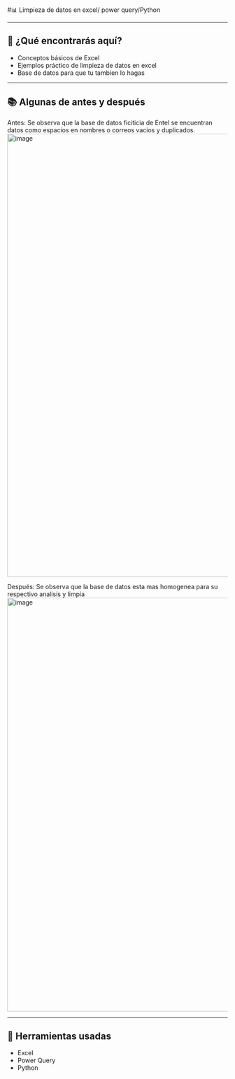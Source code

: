  #📊 Limpieza de datos en excel/ power query/Python

---

## 🚀 ¿Qué encontrarás aquí?

- Conceptos básicos de Excel
- Ejemplos práctico de limpieza de datos en excel 
- Base de datos para que tu tambien lo hagas

---

## 📚 Algunas de antes y después

Antes:
Se observa que la base de datos ficiticia de Entel se encuentran datos como espacios en nombres o correos vacios y duplicados.
<img width="1918" height="1013" alt="image" src="https://github.com/user-attachments/assets/9e94ae68-25da-46da-ae57-1621e6f443e1" />

Después:
Se observa que la base de datos esta mas homogenea para su respectivo analisis y limpia
<img width="1918" height="946" alt="image" src="https://github.com/user-attachments/assets/ec93fa62-3a51-45d1-9557-b9b9ab94a3d8" />

---

## 🧰 Herramientas usadas

- Excel
- Power Query
- Python


